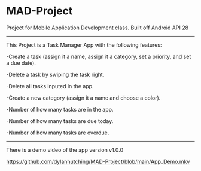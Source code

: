 # MAD-Project
Project for Mobile Application Development class.
Built off Android API 28

-------------------------

This Project is a Task Manager App with the following features:

-Create a task (assign it a name, assign it a category, set a priority, and set a due date).

-Delete a task by swiping the task right.

-Delete all tasks inputed in the app.

-Create a new category (assign it a name and choose a color).

-Number of how many tasks are in the app.

-Number of how many tasks are due today.

-Number of how many tasks are overdue.

-------------------------

There is a demo video of the app version v1.0.0 

https://github.com/dylanhutching/MAD-Project/blob/main/App_Demo.mkv
